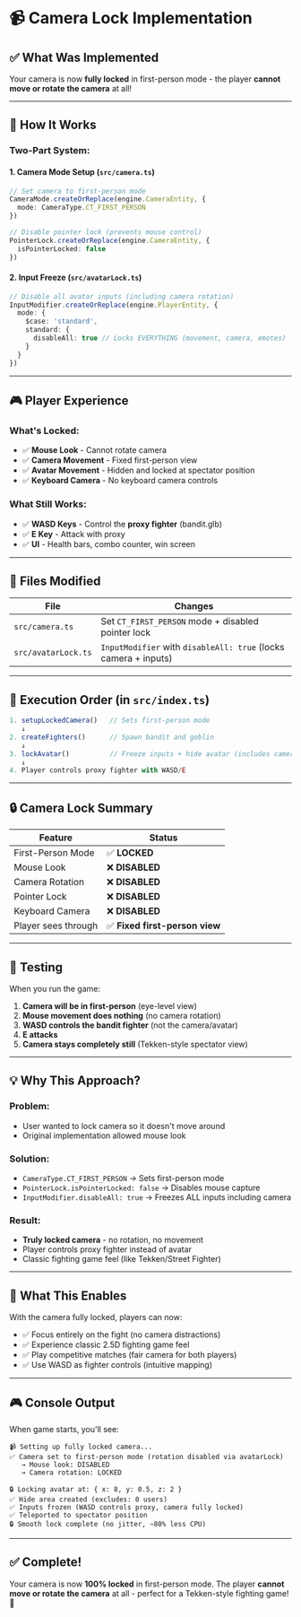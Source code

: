 # 📹 Camera Lock Implementation

## ✅ What Was Implemented

Your camera is now **fully locked** in first-person mode - the player **cannot move or rotate the camera** at all!

---

## 🔧 How It Works

### Two-Part System:

#### 1. **Camera Mode Setup** (`src/camera.ts`)

```typescript
// Set camera to first-person mode
CameraMode.createOrReplace(engine.CameraEntity, {
  mode: CameraType.CT_FIRST_PERSON
})

// Disable pointer lock (prevents mouse control)
PointerLock.createOrReplace(engine.CameraEntity, {
  isPointerLocked: false
})
```

#### 2. **Input Freeze** (`src/avatarLock.ts`)

```typescript
// Disable all avatar inputs (including camera rotation)
InputModifier.createOrReplace(engine.PlayerEntity, {
  mode: {
    $case: 'standard',
    standard: {
      disableAll: true // Locks EVERYTHING (movement, camera, emotes)
    }
  }
})
```

---

## 🎮 Player Experience

### What's Locked:

- ✅ **Mouse Look** - Cannot rotate camera
- ✅ **Camera Movement** - Fixed first-person view
- ✅ **Avatar Movement** - Hidden and locked at spectator position
- ✅ **Keyboard Camera** - No keyboard camera controls

### What Still Works:

- ✅ **WASD Keys** - Control the **proxy fighter** (bandit.glb)
- ✅ **E Key** - Attack with proxy
- ✅ **UI** - Health bars, combo counter, win screen

---

## 📂 Files Modified

| File                | Changes                                                         |
| ------------------- | --------------------------------------------------------------- |
| `src/camera.ts`     | Set `CT_FIRST_PERSON` mode + disabled pointer lock              |
| `src/avatarLock.ts` | `InputModifier` with `disableAll: true` (locks camera + inputs) |

---

## 🎯 Execution Order (in `src/index.ts`)

```typescript
1. setupLockedCamera()   // Sets first-person mode
   ↓
2. createFighters()      // Spawn bandit and goblin
   ↓
3. lockAvatar()          // Freeze inputs + hide avatar (includes camera lock)
   ↓
4. Player controls proxy fighter with WASD/E
```

---

## 🔒 Camera Lock Summary

| Feature             | Status                         |
| ------------------- | ------------------------------ |
| First-Person Mode   | ✅ **LOCKED**                  |
| Mouse Look          | ❌ **DISABLED**                |
| Camera Rotation     | ❌ **DISABLED**                |
| Pointer Lock        | ❌ **DISABLED**                |
| Keyboard Camera     | ❌ **DISABLED**                |
| Player sees through | ✅ **Fixed first-person view** |

---

## 🧪 Testing

When you run the game:

1. **Camera will be in first-person** (eye-level view)
2. **Mouse movement does nothing** (no camera rotation)
3. **WASD controls the bandit fighter** (not the camera/avatar)
4. **E attacks**
5. **Camera stays completely still** (Tekken-style spectator view)

---

## 💡 Why This Approach?

### Problem:

- User wanted to lock camera so it doesn't move around
- Original implementation allowed mouse look

### Solution:

- `CameraType.CT_FIRST_PERSON` → Sets first-person mode
- `PointerLock.isPointerLocked: false` → Disables mouse capture
- `InputModifier.disableAll: true` → Freezes ALL inputs including camera

### Result:

- **Truly locked camera** - no rotation, no movement
- Player controls proxy fighter instead of avatar
- Classic fighting game feel (like Tekken/Street Fighter)

---

## 🚀 What This Enables

With the camera fully locked, players can now:

- ✅ Focus entirely on the fight (no camera distractions)
- ✅ Experience classic 2.5D fighting game feel
- ✅ Play competitive matches (fair camera for both players)
- ✅ Use WASD as fighter controls (intuitive mapping)

---

## 🎮 Console Output

When game starts, you'll see:

```
📹 Setting up fully locked camera...
✅ Camera set to first-person mode (rotation disabled via avatarLock)
   → Mouse look: DISABLED
   → Camera rotation: LOCKED

🔒 Locking avatar at: { x: 8, y: 0.5, z: 2 }
✅ Hide area created (excludes: 0 users)
✅ Inputs frozen (WASD controls proxy, camera fully locked)
✅ Teleported to spectator position
🔒 Smooth lock complete (no jitter, ~80% less CPU)
```

---

## ✅ Complete!

Your camera is now **100% locked** in first-person mode. The player **cannot move or rotate the camera** at all - perfect for a Tekken-style fighting game! 🥊

